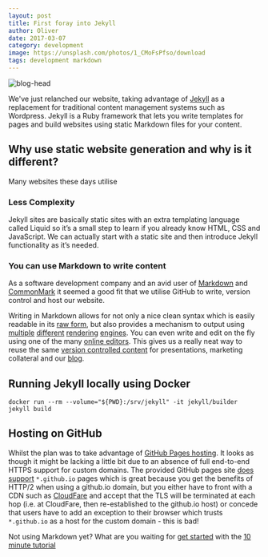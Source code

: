 ```yaml
---
layout: post
title: First foray into Jekyll
author: Oliver
date: 2017-03-07
category: development
image: https://unsplash.com/photos/1_CMoFsPfso/download
tags: development markdown
---
```


![blog-head](https://unsplash.com/photos/1_CMoFsPfso/download)

We've just relanched our website, taking advantage of [Jekyll](http://jekyllrb.com/) as a replacement for traditional content management systems such as Wordpress. Jekyll is a Ruby framework that lets you write templates for pages and build websites using static Markdown files for your content.

## Why use static website generation and why is it different?
Many websites these days utilise

### Less Complexity

Jekyll sites are basically static sites with an extra templating language called Liquid so it’s a small step to learn if you already know HTML, CSS and JavaScript. We can actually start with a static site and then introduce Jekyll functionality as it’s needed.

### You can use Markdown to write content

As a software development company and an avid user of [Markdown](https://daringfireball.net/projects/markdown/syntax) and [CommonMark](http://commonmark.org) it seemed a good fit that we utilise GitHub to write, version control and host our website.

Writing in Markdown allows for not only a nice clean syntax which is easily readable in its [raw form](https://github.com/ojc-technologies/ojc-technologies.github.io/blob/master/_posts/2017-03-07-foray-into-jekyll.md), but also provides a mechanism to output using [multiple](https://pandoc.org/) [different](https://www.npmjs.com/package/markdown) [rendering](https://github.com/webpro/reveal-md) [engines](https://www.markdowntopdf.com/). You can even write and edit on the fly using one of the many [online editors](http://spec.commonmark.org/dingus/).
This gives us a really neat way to reuse the same [version controlled content](https://github.com/ojc-technologies/ojc-technologies.github.io/) for presentations, marketing collateral and our [blog](/blog).

## Running Jekyll locally using Docker

`docker run --rm --volume="${PWD}:/srv/jekyll" -it jekyll/builder jekyll build`


## Hosting on GitHub

Whilst the plan was to take advantage of [GitHub Pages hosting](https://pages.github.io/). It looks as though it might be lacking a little bit due to an absence of full end-to-end HTTPS support for custom domains. The
provided GitHub pages site [does support](https://github.com/blog/2186-https-for-github-pages/) `*.github.io` pages which is great because you get the benefits of HTTP/2 when using a github.io domain, but you either have to front with a CDN such as [CloudFare](https://www.cloudfare.com/) and accept that the TLS will be terminated at each hop (i.e. at CloudFare, then re-established to the github.io host) or concede that users have to add an exception to their browser which trusts `*.github.io` as a host for the custom domain - this is bad!

Not using Markdown yet? What are you waiting for [get started](http://commonmark.org/help/) with the [10 minute tutorial](http://commonmark.org/help/tutorial/)
